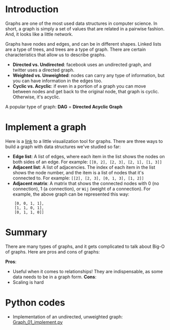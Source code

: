 # Introduction

Graphs are one of the most used data structures in computer science. In short, a graph is simply a set of values that are related in a pairwise fashion. And, it looks like a little network.

Graphs have nodes and edges, and can be in different shapes. Linked lists are a type of trees, and trees are a type of graph. There are certain characteristics that allow us to describe graphs. 
- **Directed vs. Undirected**: facebook uses an undirected graph, and twitter uses a directed graph.
- **Weighted vs. Unweighted**: nodes can carry any type of information, but you can have information in the edges too. 
- **Cyclic vs. Acyclic**: if even in a portion of a graph you can move between nodes and get back to the original node, that graph is cyclic. Otherwise, it's acyclic.

A popular type of graph: **DAG** = **Directed Acyclic Graph**

# Implement a graph

Here is a [link](https://visualgo.net/en/graphds) to a little visualization tool for graphs. There are three ways to build a graph with data structures we've studied so far:
- **Edge list**: A list of edges, where each item in the list shows the nodes on both sides of an edge. For example: `[[0, 2], [2, 3], [2, 1], [1, 3]]`
- **Adjacent list**: A list of adjacencies. The index of each item in the list shows the node number, and the item is a list of nodes that it's connected to. For example: `[[2], [2, 3], [0, 1, 3], [1, 2]]`
- **Adjacent matrix**: A matrix that shows the connected nodes with 0 (no connection), 1 (a connection), or `Wij` (weight of a connection). For example, the above graph can be represented this way:
```[[0, 0, 1, 0],
    [0, 0, 1, 1],
    [1, 1, 0, 1],
    [0, 1, 1, 0]]
```

# Summary

There are many types of graphs, and it gets complicated to talk about Big-O of graphs. Here are pros and cons of graphs:

**Pros**: 
- Useful when it comes to relationships! They are indispensable, as some data needs to be in a graph form.
**Cons**:
- Scaling is hard

# Python codes

- Implementation of an undirected, unweighted graph: [Graph_01_implement.py](./Graph_01_implement.py)


